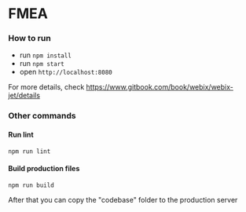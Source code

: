 FMEA
===================

### How to run

- run ```npm install```
- run ```npm start```
- open ```http://localhost:8080```

For more details, check https://www.gitbook.com/book/webix/webix-jet/details

### Other commands

#### Run lint

```
npm run lint
```

#### Build production files

```
npm run build
```

After that you can copy the "codebase" folder to the production server